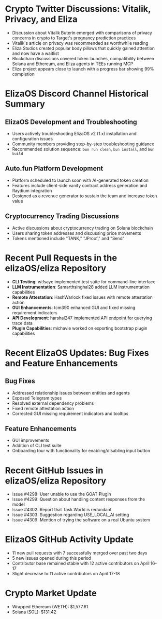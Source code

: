 # Crypto Twitter Discussions: Vitalik, Privacy, and Eliza

- Discussion about Vitalik Buterin emerged with comparisons of privacy concerns in crypto to Target's pregnancy prediction practices
- Vitalik's article on privacy was recommended as worthwhile reading
- Eliza Studios created popular body pillows that quickly gained attention and now have a waitlist
- Blockchain discussions covered token launches, compatibility between Solana and Ethereum, and Eliza agents in TEEs running MCP
- Eliza project appears close to launch with a progress bar showing 99% completion

# ElizaOS Discord Channel Historical Summary

## ElizaOS Development and Troubleshooting
- Users actively troubleshooting ElizaOS v2 (1.x) installation and configuration issues
- Community members providing step-by-step troubleshooting guidance
- Recommended solution sequence: `bun run clean`, `bun install`, and `bun build`

## Auto.fun Platform Development
- Platform scheduled to launch soon with AI-generated token creation
- Features include client-side vanity contract address generation and Raydium integration
- Designed as a revenue generator to sustain the team and increase token value

## Cryptocurrency Trading Discussions
- Active discussions about cryptocurrency trading on Solana blockchain
- Users sharing token addresses and discussing price movements
- Tokens mentioned include "TANK," "JProof," and "Send"

# Recent Pull Requests in the elizaOS/eliza Repository

- **CLI Testing**: wtfsayo implemented test suite for command-line interface
- **LLM Instrumentation**: Samarthsinghal28 added LLM instrumentation capabilities
- **Remote Attestation**: HashWarlock fixed issues with remote attestation action
- **GUI Enhancements**: tcm390 enhanced GUI and fixed missing requirement indicators
- **API Development**: harshal247 implemented API endpoint for querying trace data
- **Plugin Capabilities**: michavie worked on exporting bootstrap plugin capabilities

# Recent ElizaOS Updates: Bug Fixes and Feature Enhancements

## Bug Fixes
- Addressed relationship issues between entities and agents
- Exposed Telegram types
- Resolved external dependency problems
- Fixed remote attestation action
- Corrected GUI missing requirement indicators and tooltips

## Feature Enhancements
- GUI improvements
- Addition of CLI test suite
- Onboarding tour with functionality for enabling/disabling input button

# Recent GitHub Issues in elizaOS/eliza Repository

- Issue #4298: User unable to use the GOAT Plugin
- Issue #4299: Question about handling content responses from the model
- Issue #4302: Report that Task.World is redundant
- Issue #4303: Suggestion regarding USE_LOCAL_AI setting
- Issue #4309: Mention of trying the software on a real Ubuntu system

# ElizaOS GitHub Activity Update

- 11 new pull requests with 7 successfully merged over past two days
- 5 new issues opened during this period
- Contributor base remained stable with 12 active contributors on April 16-17
- Slight decrease to 11 active contributors on April 17-18

# Crypto Market Update

- Wrapped Ethereum (WETH): $1,577.81
- Solana (SOL): $131.42
